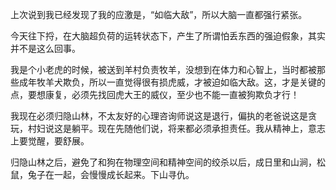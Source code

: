 上次说到我已经发现了我的应激是，“如临大敌”，所以大脑一直都强行紧张。

今天往下捋，在大脑超负荷的运转状态下，产生了所谓怕丢东西的强迫假象，其实并不是这么回事。

我是个小老虎的时候，被送到羊村负责牧羊，没想到在体力和心智上，当时都被那些成年牧羊犬欺负，所以一直觉得很有损虎威，才被迫如临大敌。这，才是关键的点，要想康复，必须先找回虎大王的威仪，至少也不能一直被狗欺负才行！

我现在必须归隐山林，不太友好的心理咨询师说这是退行，偏执的老爸说这是贪玩，村妇说这是躺平。现在先随他们说，将来都必须承担责任。我从精神上，意志上要觉醒，要舒展。

归隐山林之后，避免了和狗在物理空间和精神空间的绞杀以后，成日里和山涧，松鼠，兔子在一起，会慢慢成长起来。下山寻仇。